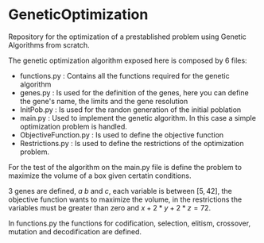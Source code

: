 # GeneticOptimization
Repository for the optimization of a prestablished problem using Genetic Algorithms from scratch.

The genetic optimization algorithm exposed here is composed by 6 files:
- functions.py : Contains all the functions required for the genetic algorithm
- genes.py : Is used for the definition of the genes, here you can define the gene's name, the limits and the gene resolution
- InitPob.py : Is used for the randon generation of the initial poblation
- main.py : Used to implement the genetic algorithm. In this case a simple optimization problem is handled.
- ObjectiveFunction.py : Is used to define the objective function
- Restrictions.py : Is used to define the restrictions of the optimization problem.

For the test of the algorithm on the main.py file is define the problem to maximize the volume of a box given certatin conditions.

3 genes are defined, $a$ $b$ and $c$, each variable is between $[5, 42]$, the objective function wants to maximize the volume,
in the restrictions the variables must be greater than zero and $x+2*y+2*z=72$.

In functions.py the functions for codification, selection, elitism, crossover, mutation and decodification are defined.
